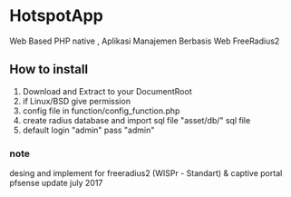 # HotspotApp
Web Based PHP native , Aplikasi Manajemen Berbasis Web FreeRadius2
## How to install
1. Download and Extract to your DocumentRoot
2. if Linux/BSD give permission
3. config file in function/config_function.php
4. create radius database and import sql file "asset/db/" sql file
5. default login "admin" pass "admin"
### note
desing and implement for freeradius2 (WISPr - Standart) & captive portal pfsense update july 2017
